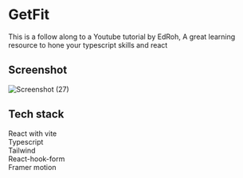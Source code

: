 # GetFit
This is a follow along to a Youtube tutorial by EdRoh, A great learning resource to hone your typescript skills and react

## Screenshot

![Screenshot (27)](https://user-images.githubusercontent.com/40031372/211114145-618ca291-3e53-4dfd-86b3-6fabe9455930.png)

## Tech stack
React with vite\
Typescript\
Tailwind\
React-hook-form\
Framer motion

